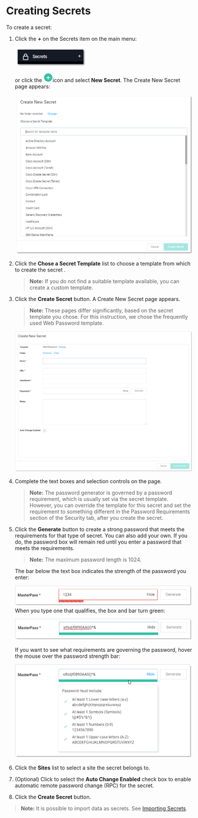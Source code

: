 [title]: # (Creating Secrets)
[tags]: # (Secret)
[priority]: # (10)

# Creating Secrets

To create a secret:

1. Click the **+** on the Secrets item on the main menu:

   ![1556734227869](images/1556734227869.png)

   or click the ![1556810718437](images/1556810718437.png)icon and select **New Secret**. The Create New Secret page appears:

   ![1556734338407](images/1556734338407.png)

1. Click the **Chose a Secret Template** list to choose a template from which to create the secret .

   > **Note:** If you do not find a suitable template available, you can create a custom template.

1. Click the **Create Secret** button. A Create New Secret page appears.

   > **Note:** These pages differ significantly, based on the secret template you chose. For this instruction, we chose the frequently used Web Password template.

   ![1567709977376](images/1567709977376.png)

1. Complete the text boxes and selection controls on the page.

   > **Note:** The password generator is governed by a password requirement, which is usually set via the secret template. However, you can override the template for this secret and set the requirement to something different in the Password Requirements section of the Security tab, after you create the secret.

1. Click the **Generate** button to create a strong password that meets the requirements for that type of secret. You can also add your own. If you do, the password box will remain red until you enter a password that meets the requirements.

   > **Note:** The maximum password length is 1024.

   The bar below the text box indicates the strength of the password you enter:

   ![1568056881783](images/1568056881783.png)
   When you type one that qualifies, the box and bar turn green:

   ![1568057227490](images/1568057227490.png)

   If you want to see what requirements are governing the password, hover the mouse over the password strength bar:

   ![1568057661711](images/1568057661711.png)

1. Click the **Sites** list to select a site the secret belongs to.

1. (Optional) Click to select the **Auto Change Enabled** check box to enable automatic remote password change (RPC) for the secret.

1. Click the **Create Secret** button.

> **Note:** It is possible to import data as secrets. See [Importing Secrets](../../../secret-import-and-export/importing-secrets/index.md).
